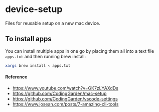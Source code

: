 # device-setup

Files for reusable setup on a new mac device.

## To install apps

You can install multiple apps in one go by placing them all into a text file `apps.txt` and then running brew install:

```bash
xargs brew install < apps.txt
```

#### Reference

- https://www.youtube.com/watch?v=GK7zLYAXdDs
- https://github.com/CodingGarden/mac-setup
- https://github.com/CodingGarden/vscode-settings
- https://www.josean.com/posts/7-amazing-cli-tools